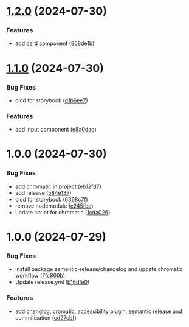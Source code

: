 # [1.2.0](https://github.com/svipulc/test-version/compare/v1.1.0...v1.2.0) (2024-07-30)


### Features

* add card component ([868de1b](https://github.com/svipulc/test-version/commit/868de1b6956c19bab7dd9915422e42b54415b070))

# [1.1.0](https://github.com/svipulc/test-version/compare/v1.0.0...v1.1.0) (2024-07-30)


### Bug Fixes

* cicd for storybook ([d1b6ee7](https://github.com/svipulc/test-version/commit/d1b6ee79577e49dafa3ac7f133bc4a06a49e9317))


### Features

* add input component ([e8a0dad](https://github.com/svipulc/test-version/commit/e8a0dadfcb186b48e3a91e992c4ac354e4728724))

# 1.0.0 (2024-07-30)


### Bug Fixes

* add chromatic in project ([eb12fd7](https://github.com/svipulc/test-version/commit/eb12fd752d81ac686dca1eacd74e8f3f486aff6d))
* add release ([584e137](https://github.com/svipulc/test-version/commit/584e137e6086e8440423c274488d0c494160f55e))
* cicd for storybook ([6368c7f](https://github.com/svipulc/test-version/commit/6368c7fc5278fbb3bc876e2fd2a85e96e9ae2c01))
* remove nodemodule ([c245fbc](https://github.com/svipulc/test-version/commit/c245fbc55e8b6bbbda546c64ab64d573ed8bcede))
* update script for chromatic ([1cda026](https://github.com/svipulc/test-version/commit/1cda026a5d77ce453fada45503e09501bb5b4ec6))

# 1.0.0 (2024-07-29)


### Bug Fixes

* install package sementic-release/changelog  and update chromatic workflow ([7fc800b](https://github.com/svipulc/Evoke-ui/commit/7fc800bc4d0e6ab5341a6e1e87dffa78ec3f3979))
* Update release.yml ([b16dfe0](https://github.com/svipulc/Evoke-ui/commit/b16dfe0511bac1f3d25c4b5cc7eef1c9371d28c3))


### Features

* add changlog, cromatic, accessibility plugin, semantic release and commitization ([cd27cbf](https://github.com/svipulc/Evoke-ui/commit/cd27cbf0a18814681e55d7245e6e9440ea34e996))
